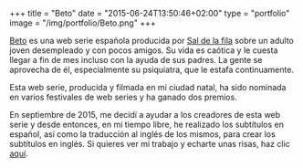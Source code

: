 +++
title = "Beto"
date = "2015-06-24T13:50:46+02:00"
type = "portfolio"
image = "/img/portfolio/Beto.png"
+++

[Beto](https://www.facebook.com/laseriedeBETO/) es una web serie española producida por [Sal de la fila](https://www.facebook.com/saldelafila/) sobre un adulto joven desempleado y con pocos amigos. Su vida es caótica y le cuesta llegar a fin de mes incluso con la ayuda de sus padres. La gente se aprovecha de él, especialmente su psiquiatra, que le estafa continuamente.

Esta web serie, producida y filmada en mi ciudad natal, ha sido nominada en varios festivales de web series y ha ganado dos premios.

En septiembre de 2015, me decidí a ayudar a los creadores de esta web serie y desde entonces, en mi tiempo libre, he realizado los subtítulos en español, así como la traducción al inglés de los mismos, para crear los subtítulos en inglés. Si quieres ver mi trabajo y echarte unas risas, haz clic [aquí](https://www.youtube.com/watch?v=bsBvztx_BV8).

